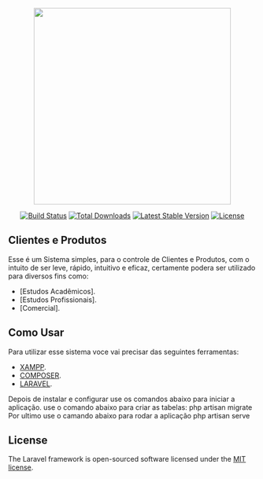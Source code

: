 <p align="center"><a href="https://laravel.com" target="_blank"><img src="https://raw.githubusercontent.com/laravel/art/master/logo-lockup/5%20SVG/2%20CMYK/1%20Full%20Color/laravel-logolockup-cmyk-red.svg" width="400"></a></p>

<p align="center">
<a href="https://travis-ci.org/laravel/framework"><img src="https://travis-ci.org/laravel/framework.svg" alt="Build Status"></a>
<a href="https://packagist.org/packages/laravel/framework"><img src="https://poser.pugx.org/laravel/framework/d/total.svg" alt="Total Downloads"></a>
<a href="https://packagist.org/packages/laravel/framework"><img src="https://poser.pugx.org/laravel/framework/v/stable.svg" alt="Latest Stable Version"></a>
<a href="https://packagist.org/packages/laravel/framework"><img src="https://poser.pugx.org/laravel/framework/license.svg" alt="License"></a>
</p>

## Clientes e Produtos

Esse é um Sistema simples, para o controle de Clientes e Produtos, com o intuito de ser leve, rápido, intuitivo e eficaz, certamente podera ser utilizado para diversos fins como:

- [Estudos Acadêmicos].
- [Estudos Profissionais].
- [Comercial].

## Como Usar

Para utilizar esse sistema voce vai precisar das seguintes ferramentas:

- [XAMPP](https://www.apachefriends.org/pt_br/index.html).
- [COMPOSER](https://getcomposer.org/).
- [LARAVEL](https://laravel.com/docs/8.x).

Depois de instalar e configurar use os comandos abaixo para iniciar a aplicação.
use o comando abaixo para criar as tabelas:
    php artisan migrate
Por ultimo use o camando abaixo para rodar a aplicação 
    php artisan serve


## License

The Laravel framework is open-sourced software licensed under the [MIT license](https://opensource.org/licenses/MIT).
